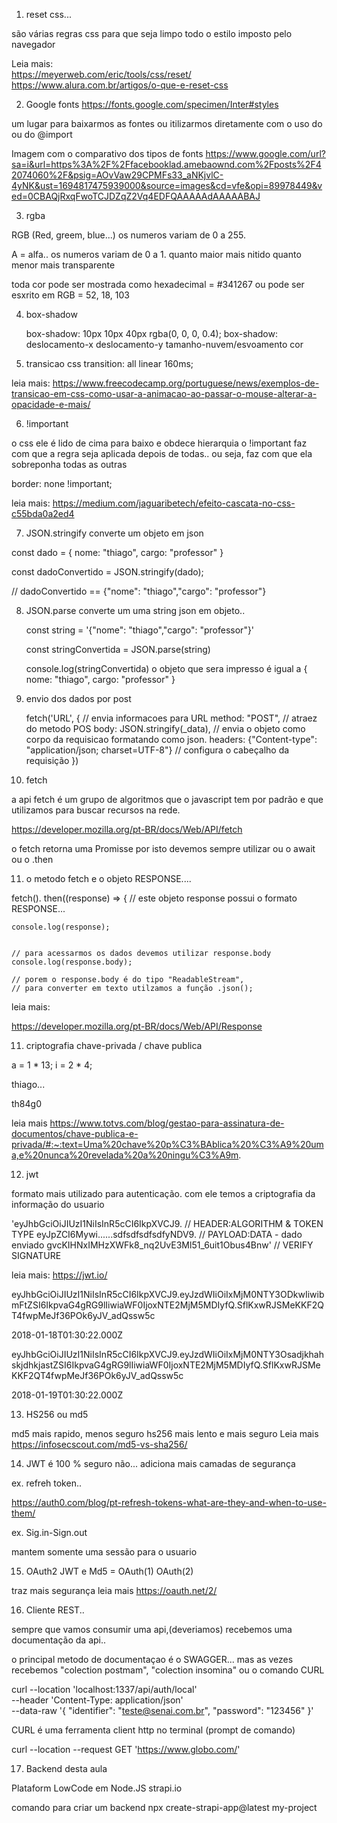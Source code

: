 


1. reset css... 

são várias regras css para que seja limpo todo o estilo imposto pelo navegador

Leia mais:  
https://meyerweb.com/eric/tools/css/reset/ 
https://www.alura.com.br/artigos/o-que-e-reset-css





2. Google fonts 
 https://fonts.google.com/specimen/Inter#styles

 um lugar para baixarmos as fontes ou itilizarmos diretamente com o uso do <link> ou do @import

 Imagem com o comparativo dos tipos de fonts
https://www.google.com/url?sa=i&url=https%3A%2F%2Ffacebooklad.amebaownd.com%2Fposts%2F42074060%2F&psig=AOvVaw29CPMFs33_aNKjvlC-4yNK&ust=1694817475939000&source=images&cd=vfe&opi=89978449&ved=0CBAQjRxqFwoTCJDZqZ2Vq4EDFQAAAAAdAAAAABAJ




3. rgba


RGB (Red, greem, blue...)
os numeros variam de 0 a 255.

A = alfa.. 
os numeros variam de 0 a 1. 
quanto maior mais nitido
quanto menor mais transparente

toda cor pode ser mostrada como hexadecimal = #341267
ou pode ser esxrito em RGB = 52, 18, 103


4. box-shadow

    box-shadow:  10px 10px 40px rgba(0, 0, 0, 0.4);
    box-shadow:   deslocamento-x  deslocamento-y  tamanho-nuvem/esvoamento cor




5. transicao css
 transition: all linear 160ms;

leia mais: https://www.freecodecamp.org/portuguese/news/exemplos-de-transicao-em-css-como-usar-a-animacao-ao-passar-o-mouse-alterar-a-opacidade-e-mais/




6. !important


o css ele é lido de cima para baixo e obdece hierarquia
o !important faz com que a regra seja aplicada depois de todas.. 
ou seja, faz com que ela sobreponha todas as outras

  border: none !important;


leia mais: https://medium.com/jaguaribetech/efeito-cascata-no-css-c55bda0a2ed4




7. JSON.stringify
 converte um objeto em json

 const dado = {
    nome: "thiago",
    cargo: "professor"
 }


const dadoConvertido = JSON.stringify(dado);

// dadoConvertido == {"nome": "thiago","cargo": "professor"}


8. JSON.parse 
   converte um uma string json em objeto.. 

    const string =  '{"nome": "thiago","cargo": "professor"}'

    const stringConvertida = JSON.parse(string)

    console.log(stringConvertida)
    o objeto que sera impresso é igual a 
    {
        nome: "thiago",
        cargo: "professor"
    }





9. envio dos dados por post
   
    fetch('URL', {   // envia informacoes para URL
        method: "POST", // atraez do metodo POS
        body: JSON.stringify(_data), // envia o objeto como corpo da requisicao formatando como json.
        headers: {"Content-type": "application/json; charset=UTF-8"} // configura o cabeçalho da requisição
    })



10. fetch 

a api fetch é um grupo de algoritmos que o javascript tem por padrão 
e que utilizamos para buscar recursos na rede.

https://developer.mozilla.org/pt-BR/docs/Web/API/fetch

o fetch retorna uma Promisse<Response> por isto devemos sempre utilizar ou o await ou o .then



11. o metodo fetch e o objeto RESPONSE.... 

 fetch().
 then((response) => {
    // este objeto response possui o formato RESPONSE...
    
    console.log(response); 
    
    
    // para acessarmos os dados devemos utilizar response.body
    console.log(response.body);

    // porem o response.body é do tipo "ReadableStream", 
    // para converter em texto utilzamos a função .json();



leia mais: 

https://developer.mozilla.org/pt-BR/docs/Web/API/Response



11. criptografia chave-privada / chave publica

a = 1 * 13;
i = 2 * 4;

thiago...

th84g0

 leia mais 
 https://www.totvs.com/blog/gestao-para-assinatura-de-documentos/chave-publica-e-privada/#:~:text=Uma%20chave%20p%C3%BAblica%20%C3%A9%20uma,e%20nunca%20revelada%20a%20ningu%C3%A9m.


12. jwt

formato mais utilizado para autenticação. 
com ele temos a criptografia da informação do usuario 


'eyJhbGciOiJIUzI1NiIsInR5cCI6IkpXVCJ9.   // HEADER:ALGORITHM & TOKEN TYPE
 eyJpZCI6Mywi......sdfsdfsdfsdfyNDV9. // PAYLOAD:DATA - dado enviado
 gvcKIHNxIMHzXWFk8_nq2UvE3Ml51_6uit1Obus4Bnw' // VERIFY SIGNATURE


leia mais: https://jwt.io/




eyJhbGciOiJIUzI1NiIsInR5cCI6IkpXVCJ9.eyJzdWIiOiIxMjM0NTY3ODkwIiwibmFtZSI6IkpvaG4gRG9lIiwiaWF0IjoxNTE2MjM5MDIyfQ.SflKxwRJSMeKKF2QT4fwpMeJf36POk6yJV_adQssw5c

2018-01-18T01:30:22.000Z





eyJhbGciOiJIUzI1NiIsInR5cCI6IkpXVCJ9.eyJzdWIiOiIxMjM0NTY3OsadjkhahskjdhkjastZSI6IkpvaG4gRG9lIiwiaWF0IjoxNTE2MjM5MDIyfQ.SflKxwRJSMeKKF2QT4fwpMeJf36POk6yJV_adQssw5c

2018-01-19T01:30:22.000Z





13. HS256 ou md5

md5 mais rapido, menos seguro
hs256 mais lento e mais seguro
Leia mais 
https://infosecscout.com/md5-vs-sha256/



14. JWT  é 100 % seguro
não... 
adiciona mais camadas de segurança

ex. refreh token.. 

https://auth0.com/blog/pt-refresh-tokens-what-are-they-and-when-to-use-them/


ex. Sig.in-Sign.out

mantem somente uma sessão para o usuario


15. OAuth2
JWT e Md5 = OAuth(1)
OAuth(2)


traz mais segurança 
leia mais https://oauth.net/2/



16. Cliente REST..


sempre que vamos consumir uma api,(deveriamos) recebemos uma documentação da api..

o principal metodo de documentaçao é o SWAGGER... 
mas as vezes recebemos "colection postmam", "colection insomina"
ou o comando CURL




curl --location 'localhost:1337/api/auth/local' \
--header 'Content-Type: application/json' \
--data-raw '{
  "identifier":  "teste@senai.com.br",
  "password": "123456"
}'


CURL é uma ferramenta client http no terminal (prompt de comando)


curl --location --request GET 'https://www.globo.com/'






17. Backend desta aula


Plataform LowCode em Node.JS
strapi.io



comando para criar um backend
npx create-strapi-app@latest my-project


